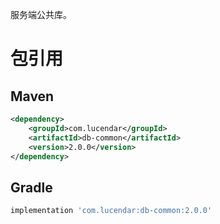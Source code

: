 服务端公共库。

# 包引用
## Maven
```xml
<dependency>
    <groupId>com.lucendar</groupId>
    <artifactId>db-common</artifactId>
    <version>2.0.0</version>
</dependency>
```

## Gradle
```groovy
implementation 'com.lucendar:db-common:2.0.0'
```
